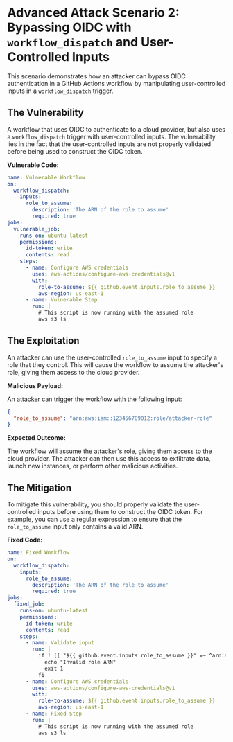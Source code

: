 # Advanced Attack Scenario 2: Bypassing OIDC with `workflow_dispatch` and User-Controlled Inputs

This scenario demonstrates how an attacker can bypass OIDC authentication in a GitHub Actions workflow by manipulating user-controlled inputs in a `workflow_dispatch` trigger.

## The Vulnerability

A workflow that uses OIDC to authenticate to a cloud provider, but also uses a `workflow_dispatch` trigger with user-controlled inputs. The vulnerability lies in the fact that the user-controlled inputs are not properly validated before being used to construct the OIDC token.

**Vulnerable Code:**

```yaml
name: Vulnerable Workflow
on:
  workflow_dispatch:
    inputs:
      role_to_assume:
        description: 'The ARN of the role to assume'
        required: true
jobs:
  vulnerable_job:
    runs-on: ubuntu-latest
    permissions:
      id-token: write
      contents: read
    steps:
      - name: Configure AWS credentials
        uses: aws-actions/configure-aws-credentials@v1
        with:
          role-to-assume: ${{ github.event.inputs.role_to_assume }}
          aws-region: us-east-1
      - name: Vulnerable Step
        run: |
          # This script is now running with the assumed role
          aws s3 ls
```

## The Exploitation

An attacker can use the user-controlled `role_to_assume` input to specify a role that they control. This will cause the workflow to assume the attacker's role, giving them access to the cloud provider.

**Malicious Payload:**

An attacker can trigger the workflow with the following input:

```json
{
  "role_to_assume": "arn:aws:iam::123456789012:role/attacker-role"
}
```

**Expected Outcome:**

The workflow will assume the attacker's role, giving them access to the cloud provider. The attacker can then use this access to exfiltrate data, launch new instances, or perform other malicious activities.

## The Mitigation

To mitigate this vulnerability, you should properly validate the user-controlled inputs before using them to construct the OIDC token. For example, you can use a regular expression to ensure that the `role_to_assume` input only contains a valid ARN.

**Fixed Code:**

```yaml
name: Fixed Workflow
on:
  workflow_dispatch:
    inputs:
      role_to_assume:
        description: 'The ARN of the role to assume'
        required: true
jobs:
  fixed_job:
    runs-on: ubuntu-latest
    permissions:
      id-token: write
      contents: read
    steps:
      - name: Validate input
        run: |
          if ! [[ "${{ github.event.inputs.role_to_assume }}" =~ ^arn:aws:iam::[0-9]{12}:role/[a-zA-Z0-9_-]+$ ]]; then
            echo "Invalid role ARN"
            exit 1
          fi
      - name: Configure AWS credentials
        uses: aws-actions/configure-aws-credentials@v1
        with:
          role-to-assume: ${{ github.event.inputs.role_to_assume }}
          aws-region: us-east-1
      - name: Fixed Step
        run: |
          # This script is now running with the assumed role
          aws s3 ls
```
